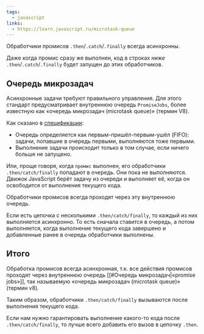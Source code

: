 ```yaml
---
tags:
  - javascript
links:
  - https://learn.javascript.ru/microtask-queue
---
```

Обработчики промисов `.then`/`.catch`/`.finally` всегда асинхронны.

Даже когда промис сразу же выполнен, код в строках _ниже_ `.then`/`.catch`/`.finally` будет запущен до этих обработчиков.

## Очередь микрозадач

Асинхронные задачи требуют правильного управления.
Для этого стандарт предусматривает внутреннюю очередь `PromiseJobs`, более известную как «очередь микрозадач (microtask queue)» (термин V8).

Как сказано в [спецификации](https://tc39.github.io/ecma262/#sec-jobs-and-job-queues):

- Очередь определяется как первым-пришёл-первым-ушёл (FIFO): задачи, попавшие в очередь первыми, выполняются тоже первыми.
- Выполнение задачи происходит только в том случае, если ничего больше не запущено.

Или, проще говоря, когда `промис` выполнен, его обработчики `.then/catch/finally` попадают в очередь. 
Они пока не выполняются. 
Движок JavaScript берёт задачу из очереди и выполняет её, когда он освободится от выполнения текущего кода.

Обработчики промисов всегда проходят через эту внутреннюю очередь.

Если есть цепочка с несколькими `.then/catch/finally`, то каждый из них выполняется асинхронно. То есть сначала ставится в очередь, а потом выполняется, когда выполнение текущего кода завершено и добавленные ранее в очередь обработчики выполнены.
## Итого

Обработка промисов всегда асинхронная, т.к. все действия промисов проходят через внутреннюю очередь [[#Очередь микрозадач|«promise jobs»]], так называемую «очередь микрозадач (microtask queue)» (термин v8).

Таким образом, обработчики `.then/catch/finally` вызываются после выполнения текущего кода.

Если нам нужно гарантировать выполнение какого-то кода после `.then/catch/finally`, то лучше всего добавить его вызов в цепочку `.then`.
